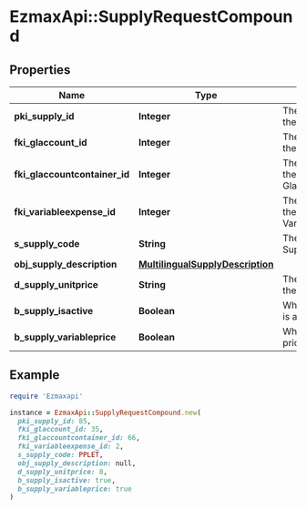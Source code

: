 # EzmaxApi::SupplyRequestCompound

## Properties

| Name | Type | Description | Notes |
| ---- | ---- | ----------- | ----- |
| **pki_supply_id** | **Integer** | The unique ID of the Supply | [optional] |
| **fki_glaccount_id** | **Integer** | The unique ID of the Glaccount | [optional] |
| **fki_glaccountcontainer_id** | **Integer** | The unique ID of the Glaccountcontainer | [optional] |
| **fki_variableexpense_id** | **Integer** | The unique ID of the Variableexpense |  |
| **s_supply_code** | **String** | The code of the Supply |  |
| **obj_supply_description** | [**MultilingualSupplyDescription**](MultilingualSupplyDescription.md) |  |  |
| **d_supply_unitprice** | **String** | The unit price of the Supply |  |
| **b_supply_isactive** | **Boolean** | Whether the supply is active or not |  |
| **b_supply_variableprice** | **Boolean** | Whether if the price is variable |  |

## Example

```ruby
require 'Ezmaxapi'

instance = EzmaxApi::SupplyRequestCompound.new(
  pki_supply_id: 85,
  fki_glaccount_id: 35,
  fki_glaccountcontainer_id: 66,
  fki_variableexpense_id: 2,
  s_supply_code: PPLET,
  obj_supply_description: null,
  d_supply_unitprice: 8,
  b_supply_isactive: true,
  b_supply_variableprice: true
)
```

